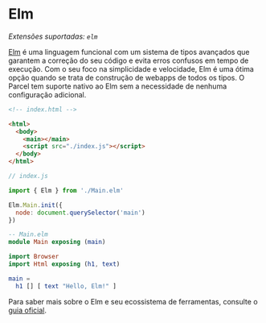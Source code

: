 # Elm

_Extensões suportadas: `elm`_

[Elm](https://elm-lang.org/) é uma linguagem funcional com um sistema de tipos avançados que garantem a correção do seu código e evita erros confusos em tempo de execução. Com o seu foco na simplicidade e velocidade, Elm é uma ótima opção quando se trata de construção de webapps de todos os tipos. O Parcel tem suporte nativo ao Elm sem a necessidade de nenhuma configuração adicional.

```html
<!-- index.html -->

<html>
  <body>
    <main></main>
    <script src="./index.js"></script>
  </body>
</html>
```

```javascript
// index.js

import { Elm } from './Main.elm'

Elm.Main.init({
  node: document.querySelector('main')
})
```

```elm
-- Main.elm
module Main exposing (main)

import Browser
import Html exposing (h1, text)

main =
  h1 [] [ text "Hello, Elm!" ]
```

Para saber mais sobre o Elm e seu ecossistema de ferramentas, consulte o [guia oficial](https://guide.elm-lang.org/).

